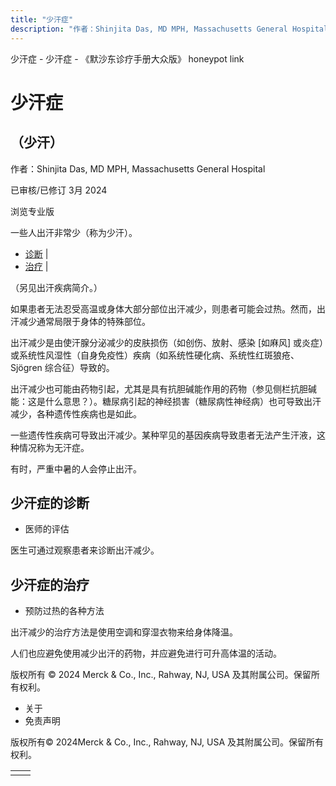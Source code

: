 ```yaml
---
title: "少汗症"
description: "作者：Shinjita Das, MD MPH, Massachusetts General Hospital"
---
```


﻿少汗症 \- 少汗症 \- 《默沙东诊疗手册大众版》 honeypot link

# 少汗症

## （少汗）

作者：Shinjita Das, MD MPH, Massachusetts General Hospital

已审核/已修订 3月 2024

浏览专业版

一些人出汗非常少（称为少汗）。

- [诊断](#诊断_v88388820_zh) \|
- [治疗](#治疗_v88388827_zh) \|

（另见出汗疾病简介。）

如果患者无法忍受高温或身体大部分部位出汗减少，则患者可能会过热。然而，出汗减少通常局限于身体的特殊部位。

出汗减少是由使汗腺分泌减少的皮肤损伤（如创伤、放射、感染 \[如麻风\] 或炎症）或系统性风湿性（自身免疫性）疾病（如系统性硬化病、系统性红斑狼疮、Sjögren 综合征）导致的。

出汗减少也可能由药物引起，尤其是具有抗胆碱能作用的药物（参见侧栏抗胆碱能：这是什么意思？）。糖尿病引起的神经损害（糖尿病性神经病）也可导致出汗减少，各种遗传性疾病也是如此。

一些遗传性疾病可导致出汗减少。某种罕见的基因疾病导致患者无法产生汗液，这种情况称为无汗症。

有时，严重中暑的人会停止出汗。

## 少汗症的诊断

- 医师的评估


医生可通过观察患者来诊断出汗减少。

## 少汗症的治疗

- 预防过热的各种方法


出汗减少的治疗方法是使用空调和穿湿衣物来给身体降温。

人们也应避免使用减少出汗的药物，并应避免进行可升高体温的活动。



版权所有 © 2024
Merck & Co., Inc., Rahway, NJ, USA 及其附属公司。保留所有权利。

- 关于
- 免责声明

版权所有© 2024Merck & Co., Inc., Rahway, NJ, USA 及其附属公司。保留所有权利。

|     |     |
| --- | --- |
|  |  |